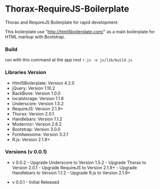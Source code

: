 Thorax-RequireJS-Boilerplate
============================

Thorax and RequireJS Boilerplate for rapid development.

This boilerplate use "http://html5boilerplate.com/" as a main boilerplate for HTML markup with Bootstrap.

### Build

run with this command at the app root `r.js -o js/lib/build.js`

### Libraries Version

* Html5Boilerplate: Version 4.2.0
* jQuery: Version 1.10.2
* BackBone: Version 1.0.0
* localstorage: Version 1.1.6
* Underscore: Version 1.5.2
* RequireJS: Version 2.1.9+
* Thorax: Version 2.0.1
* Handlebars: Version 1.1.2
* Modernizr: Version 2.6.2
* Bootstrap: Version 3.0.0
* FontAwesome: Version 3.2.1
* R.js: Version 2.1.9+

### Versions (v 0.0.1)

* v 0.0.2 	- Upgrade Underscore to Version 1.5.2
			- Upgrade Thorax to Version 2.0.1
			- Upgrade RequireJS to Version 2.1.9+
			- Upgrade Handlebars to Version 1.1.2
			- Upgrade R.js to Version 2.1.9+

* v 0.0.1 	- Initial Released